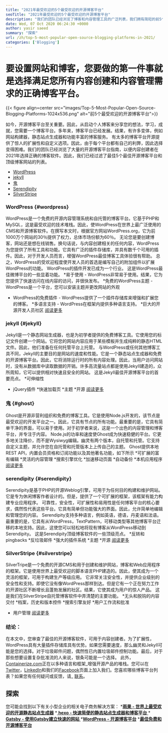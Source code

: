 ```yaml
---
title: "2021年最受欢迎的5个最受欢迎的开源博客平台" 
seoTitle: "2021年最受欢迎的5个最受欢迎的开源博客平台" 
description: "我们的团队已经浏览了博客和内容管理工具的广泛列表，我们拥有简短的前5个开源博客平台。" 
date: Wed, 07 Oct 2020 06:24:30 +0000
author: yasir saeed
summary: "探索" 
url: /zh/top-5-most-popular-open-source-blogging-platforms-in-2021/
categories: ['Blogging']
---
```


# 要设置网站和博客，您要做的第一件事就是选择满足您所有内容创建和内容管理需求的正确博客平台。

{{< figure align=center src="images/Top-5-Most-Popular-Open-Source-Blogging-Platforms-1024x536.png" alt="前5个最受欢迎的开源博客平台">}}

如今，开源博客平台至关重要。因此，从启动个人博客来分享您的想法，学习，成就，您需要一个博客平台。多年来，博客平台已经发展。结果，有许多变体，例如网站构建器，静态站点生成器和功能丰富的博客服务。
有太多的博客平台开源提供了惊人的扩展性和自定义选项。因此，由于每个平台都有自己的利弊，因此选择变得困难。我们的团队已经浏览了大量的开源博客平台指南，以便内容创建者在2021年选择正确的博客软件。因此，我们已经过滤了最佳5个最佳开源博客平台和顶级博客网站的列表。
  * [WordPress][1]
  * [jekyll][2]
  * [鬼][3]
  * [Serendipity][4]
  * [SilverStripe][5]

### **WordPress**    {#wordpress}
WordPress是一个免费的开源内容管理系统和自托管的博客平台。它基于PHP和MySQL，这是最受欢迎的技术堆栈。因此，使WordPress在世界上最广泛使用的CMS和开源博客软件。在撰写本文时，根据官方网站WordPress.org，它为前1000万个网站的30％提供了权力，总体市场份额为60％。
无论您是要创建博客，网站还是想在线销售。换句话说，与内容创建相关的任何内容，WordPress为您提供了所有工具和功能。它具有广泛的插件存储库，并具有数千个可用的插件。因此，对于开发人员而言，增强WordPress最佳博客工具体验很有帮助。
总之，WordPress的受欢迎程度使开发人员的首选是编写自己的附加组件以扩展WordPress的功能。 WordPress的插件开发已成为一个行业。
这是WordPress最佳微博平台的一些显着功能。
  *易于使用 -  WordPress非常易于使用。结果，它为您提供了快速访问在线内容的访问，并很快发布。
  *免费的WordPress主题 -  WordPress是一个平台，您可以安装主题并更改网站的外观
  * WordPress的免费插件 -  WordPress提供了一个插件存储库来增强和扩展您的博客。
  *多语言支持 -  WordPress在框架内提供多种语言支持。
  *巨大的开源开发人员社区
    [阅读更多][6]

### **jekyll**    {#jekyll}
Jekyll是一个静态网站生成器，也是为初学者提供的免费博客工具。它使用您的标记文件创建一个网站。它将您的网站内容应用于某些模板并生成纯粹的静态HTML文件。因此，他们准备在任何托管平台上托管。
与WordPress或任何其他博客工具不同，Jekyll的主要目的是网站的速度和性能。它是一个静态站点生成器和免费的开源博客平台。因此，它将消除运行时的所有内容处理。因此，当用户访问网站时，没有从数据库中读取数据的开销。许多高流量站点都是使用Jekyll建造的，众所周知，它可以提供相对快速且安全的网站。
这是Jekyll最佳开源博客平台的首要亮点。
  *可伸缩性
  * jQuery插件
  *快速加载页
  *主题
  *开源
    [阅读更多][7]

### **鬼**   {#ghost}
Ghost是开源非营利组织和免费的博客工具。它是使用Node.js开发的，该节点是最受欢迎的开发平台之一。因此，它具有节点的所有功能。最重要的是，它具有简单干净的界面，可以易于使用。对于初学者来说，这是一个出色的内容管理和博客平台，并专注于内容。
Node.js的功率和速度使Ghost成为快速稳健的平台。它更多地关注降价，而不是Wysiwyg编辑。幽灵有两个版本，自托管和托管。它支持自定义主题，并允许您在自托管和托管版本上上传自己的主题。
Ghost提供本地REST API，内置会员资格和订阅功能以及其他著名功能，如下所示
  *可扩展的富有编辑
  *灵活的内容管理
  *搜索引擎优化
  *加速移动页面
  *自动备份
  *本机应用程序
    [阅读更多][8]

### **serendipity**    {#serendipity}
Serendipity是基于PHP的开源Weblog引擎，可用于为任何目的构建和维护网站。它是专为休闲博客作者设计的。但是，提供了一个可扩展的框架，该框架有能力构建专业应用程序。
可靠性，安全性，可扩展性和易用性是任何博客平台的核心要求，偶然性代表这些平台。它具有简单但功能强大的界面。因此，允许简单地编辑和管理您的内容。
Serendipity支持多种语言，例如英语，德语，丹麦语和法语。最重要的是，它具有从WordPress，TextPattern，可移动类型等其他博客平台迁移的本地支持。因此，这使您可以轻松地将现有博客从WordPress移动到Serendipity。
这是Serendipity顶级博客软件的一些顶级亮点。
  *反转和pingbacks
  *反垃圾邮件
  *强大的插件系统
  *主题
  *开源
    [阅读更多][9]

### **SilverStripe**    {#silverstripe}
SilverTripe是一个免费的开源CMS和用于创建和维护网站，博客和Web应用程序的框架。它是使用世界上最受欢迎的脚本语言PHP建造的。因此，使其成为一个灵活的框架，可用于构建生产等级应用。
它非常关注安全性，并提供企业级别的安全性和支持。即使它没有像WordPress那样到达。但是它有一个正在努力工作的开源社区不断增长且蓬勃发展的社区。结果，它使其成为用户的惊人产品。
这是我们在SilverStripe自托管博客软件中弄清楚的主要功能。
  *无头和脱钩的内容交付
  *档案，历史和版本控件
  *搜索引擎友好
  *用户工作流和批准
  * 用户管理
    [阅读更多][10]

### 结论：
在本文中，您审查了最佳的开源博客软件，可用于内容创建者。为了扩展性，WordPress具有大量插件存储库具有优势。如果您需要速度，那么幽灵和Jekyll可能是您的选择。对于垃圾邮件问题，偶然性已内置垃圾邮件控制功能。最后，对于那些想要设置复杂批准流的人来说，银条可能是一个选择。
此外，[Containerize.com][11]正在以多种语言和框架_增强开源产品的堆栈。您可以在[Twitter][12]，[LinkedIn][13]和我们的[Facebook][14]页面上加入我们。您喜欢哪些博客平台列表？如果您有任何疑问或反馈，请_ [联系][15]。

## 探索
您可能会找到以下有关小型企业的相关电子商务解决方案：
  *[**雨果 - 世界上最受欢迎的开源静态站点生成器**][16]
  *[ **hexo  - 快速简便的静态站点生成器和博客平台** ][17]
  *[ **Gatsby  - 使用Gatsby建立快速的网站** ][18]
  ***[WordPress  - 开源博客平台][19]** 
  ***[最佳免费和开源博客平台][20]** 

  
[1]: #wordpress
[2]: #jekyll
[3]: #ghost
[4]: #serendipity
[5]: #silverstripe
[6]: https://products.containerize.com/blogging/wordpress
[7]: https://products.containerize.com/blogging/jekyll
[8]: https://products.containerize.com/blogging/ghost
[9]: https://products.containerize.com/blogging/serendipity
[10]: https://products.containerize.com/blogging/silverstripe
[11]: https://www.containerize.com/
[12]: https://twitter.com/containerize_co
[13]: https://www.linkedin.com/company/containerize/
[14]: http://facebook.com/containerize
[15]: mailto:yasir.saeed@aspose.com
[16]: https://products.containerize.com/blogging/hugo/
[17]: https://products.containerize.com/blogging/hexo/
[18]: https://products.containerize.com/blogging/gatsby/
[19]: https://products.containerize.com/blogging/wordpress/
[20]: https://products.containerize.com/blogging/
